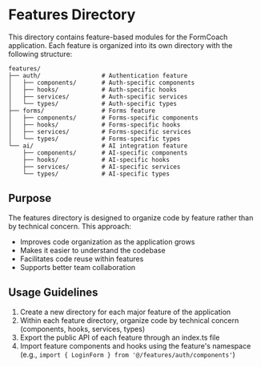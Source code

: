 # Features Directory

This directory contains feature-based modules for the FormCoach application. Each feature is organized into its own directory with the following structure:

```
features/
├── auth/                 # Authentication feature
│   ├── components/       # Auth-specific components
│   ├── hooks/            # Auth-specific hooks
│   ├── services/         # Auth-specific services
│   └── types/            # Auth-specific types
├── forms/                # Forms feature
│   ├── components/       # Forms-specific components
│   ├── hooks/            # Forms-specific hooks
│   ├── services/         # Forms-specific services
│   └── types/            # Forms-specific types
└── ai/                   # AI integration feature
    ├── components/       # AI-specific components
    ├── hooks/            # AI-specific hooks
    ├── services/         # AI-specific services
    └── types/            # AI-specific types
```

## Purpose

The features directory is designed to organize code by feature rather than by technical concern. This approach:

- Improves code organization as the application grows
- Makes it easier to understand the codebase
- Facilitates code reuse within features
- Supports better team collaboration

## Usage Guidelines

1. Create a new directory for each major feature of the application
2. Within each feature directory, organize code by technical concern (components, hooks, services, types)
3. Export the public API of each feature through an index.ts file
4. Import feature components and hooks using the feature's namespace (e.g., `import { LoginForm } from '@/features/auth/components'`)
